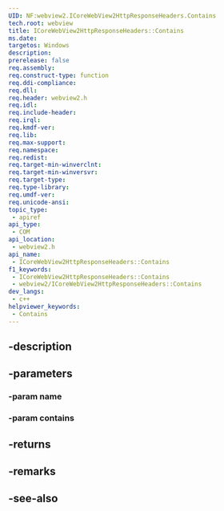 ```yaml
---
UID: NF:webview2.ICoreWebView2HttpResponseHeaders.Contains
tech.root: webview
title: ICoreWebView2HttpResponseHeaders::Contains
ms.date: 
targetos: Windows
description: 
prerelease: false
req.assembly: 
req.construct-type: function
req.ddi-compliance: 
req.dll: 
req.header: webview2.h
req.idl: 
req.include-header: 
req.irql: 
req.kmdf-ver: 
req.lib: 
req.max-support: 
req.namespace: 
req.redist: 
req.target-min-winverclnt: 
req.target-min-winversvr: 
req.target-type: 
req.type-library: 
req.umdf-ver: 
req.unicode-ansi: 
topic_type:
 - apiref
api_type:
 - COM
api_location:
 - webview2.h
api_name:
 - ICoreWebView2HttpResponseHeaders::Contains
f1_keywords:
 - ICoreWebView2HttpResponseHeaders::Contains
 - webview2/ICoreWebView2HttpResponseHeaders::Contains
dev_langs:
 - c++
helpviewer_keywords:
 - Contains
---
```


## -description

## -parameters

### -param name

### -param contains

## -returns

## -remarks

## -see-also

